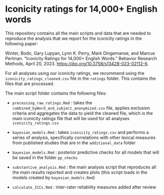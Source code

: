 # Iconicity ratings for 14,000+ English words

This repository contains all the main scripts and data that are needed to reproduce the analysis that we report for the iconicity ratings in the following paper:

Winter, Bodo, Gary Lupyan, Lynn K. Perry, Mark Dingemanse, and Marcus Perlman. “Iconicity Ratings for 14,000+ English Words.” Behavior Research Methods, April 20, 2023. https://doi.org/10.3758/s13428-023-02112-6.

For all analyses using our iconicity ratings, we recommend using the `iconicity_ratings_cleaned.csv` file in the `ratings` folder. This contains the files that are processed.

The main script folder contains the following files:

- `processing_raw_ratings.Rmd` : takes the `combined_byWord_and_subject_anonymized.csv` file, applies exclusion criteria and aggregates the data to yield the cleaned file, which is the main iconicity ratings file that will be used for all analyses `iconicity_ratings.csv`

- `bayesian_models.Rmd` : takes `iconicity_ratings.csv` and performs a series of analysis, specifically correlations with other lexical measures from published studies that are in the `additional_data` folder

- `bayesian_models.Rmd` : posterior predictive checks for all models that will be saved in the folder `pp_checks`

- `substantive_analysis.Rmd` : the main analysis script that reproduces all the main results reported and creates plots (this script loads in the models created by `bayesian_models.Rmd`)

- `calculate_ICCs.Rmd` : inter-rater reliability measures added after review

